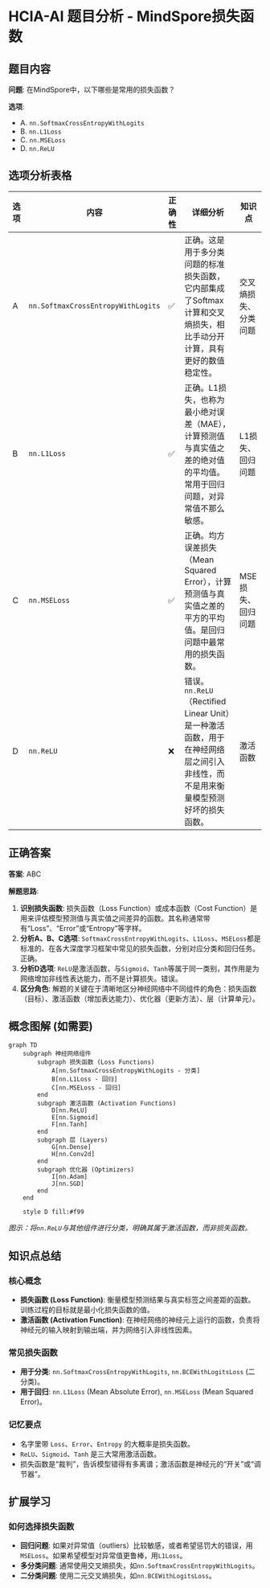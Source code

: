 # HCIA-AI 题目分析 - MindSpore损失函数

## 题目内容

**问题**: 在MindSpore中，以下哪些是常用的损失函数？

**选项**:
- A. `nn.SoftmaxCrossEntropyWithLogits`
- B. `nn.L1Loss`
- C. `nn.MSELoss`
- D. `nn.ReLU`

## 选项分析表格

| 选项 | 内容 | 正确性 | 详细分析 | 知识点 |
|------|------|--------|----------|--------|
| A | `nn.SoftmaxCrossEntropyWithLogits` | ✅ | 正确。这是用于多分类问题的标准损失函数，它内部集成了Softmax计算和交叉熵损失，相比手动分开计算，具有更好的数值稳定性。 | 交叉熵损失、分类问题 |
| B | `nn.L1Loss` | ✅ | 正确。L1损失，也称为最小绝对误差（MAE），计算预测值与真实值之差的绝对值的平均值。常用于回归问题，对异常值不那么敏感。 | L1损失、回归问题 |
| C | `nn.MSELoss` | ✅ | 正确。均方误差损失（Mean Squared Error），计算预测值与真实值之差的平方的平均值。是回归问题中最常用的损失函数。 | MSE损失、回归问题 |
| D | `nn.ReLU` | ❌ | 错误。`nn.ReLU`（Rectified Linear Unit）是一种激活函数，用于在神经网络层之间引入非线性，而不是用来衡量模型预测好坏的损失函数。 | 激活函数 |

## 正确答案
**答案**: ABC

**解题思路**:
1.  **识别损失函数**: 损失函数（Loss Function）或成本函数（Cost Function）是用来评估模型预测值与真实值之间差异的函数。其名称通常带有“Loss”、“Error”或“Entropy”等字样。
2.  **分析A、B、C选项**: `SoftmaxCrossEntropyWithLogits`、`L1Loss`、`MSELoss`都是标准的、在各大深度学习框架中常见的损失函数，分别对应分类和回归任务。正确。
3.  **分析D选项**: `ReLU`是激活函数，与`Sigmoid`、`Tanh`等属于同一类别，其作用是为网络增加非线性表达能力，而不是计算损失。错误。
4.  **区分角色**: 解题的关键在于清晰地区分神经网络中不同组件的角色：损失函数（目标）、激活函数（增加表达能力）、优化器（更新方法）、层（计算单元）。

## 概念图解 (如需要)

```mermaid
graph TD
    subgraph 神经网络组件
        subgraph 损失函数 (Loss Functions)
            A[nn.SoftmaxCrossEntropyWithLogits - 分类]
            B[nn.L1Loss - 回归]
            C[nn.MSELoss - 回归]
        end
        subgraph 激活函数 (Activation Functions)
            D[nn.ReLU]
            E[nn.Sigmoid]
            F[nn.Tanh]
        end
        subgraph 层 (Layers)
            G[nn.Dense]
            H[nn.Conv2d]
        end
        subgraph 优化器 (Optimizers)
            I[nn.Adam]
            J[nn.SGD]
        end
    end
    
    style D fill:#f99
```
*图示：将`nn.ReLU`与其他组件进行分类，明确其属于激活函数，而非损失函数。*

## 知识点总结

### 核心概念
-   **损失函数 (Loss Function)**: 衡量模型预测结果与真实标签之间差距的函数。训练过程的目标就是最小化损失函数的值。
-   **激活函数 (Activation Function)**: 在神经网络的神经元上运行的函数，负责将神经元的输入映射到输出端，并为网络引入非线性因素。

### 常见损失函数
-   **用于分类**: `nn.SoftmaxCrossEntropyWithLogits`, `nn.BCEWithLogitsLoss` (二分类)。
-   **用于回归**: `nn.L1Loss` (Mean Absolute Error), `nn.MSELoss` (Mean Squared Error)。

### 记忆要点
-   名字里带 `Loss`、`Error`、`Entropy` 的大概率是损失函数。
-   `ReLU`、`Sigmoid`、`Tanh` 是三大常用激活函数。
-   损失函数是“裁判”，告诉模型错得有多离谱；激活函数是神经元的“开关”或“调节器”。

## 扩展学习

### 如何选择损失函数
-   **回归问题**: 如果对异常值（outliers）比较敏感，或者希望惩罚大的错误，用`MSELoss`。如果希望模型对异常值更鲁棒，用`L1Loss`。
-   **多分类问题**: 通常使用交叉熵损失，如`nn.SoftmaxCrossEntropyWithLogits`。
-   **二分类问题**: 使用二元交叉熵损失，如`nn.BCEWithLogitsLoss`。